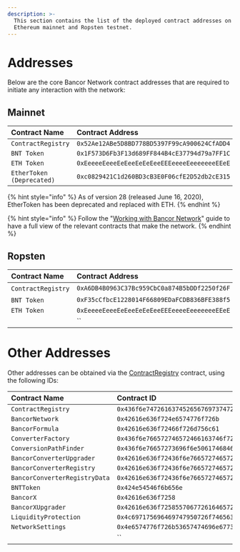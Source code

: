 ```yaml
---
description: >-
  This section contains the list of the deployed contract addresses on both the
  Ethereum mainnet and Ropsten testnet.
---
```


# Addresses

Below are the core Bancor Network contract addresses that are required to initiate any interaction with the network:

## Mainnet <a id="mainnet"></a>

| **Contract Name** | Contract Address |
| :--- | :--- |
| `ContractRegistry​` | `0x52Ae12ABe5D8BD778BD5397F99cA900624CfADD4` |
| `​BNT Token​` | `0x1F573D6Fb3F13d689FF844B4cE37794d79a7FF1C` |
| `ETH Token` | `0xEeeeeEeeeEeEeeEeEeEeeEEEeeeeEeeeeeeeEEeE` |
| `EtherToken (Deprecated)` | `0xc0829421C1d260BD3cB3E0F06cfE2D52db2cE315` |

{% hint style="info" %}
As of version 28 \(released June 16, 2020\), EtherToken has been deprecated and replaced with ETH. 
{% endhint %}

{% hint style="info" %}
Follow the "[Working with Bancor Network](../developer-quick-start/working-with-bancor-network.md)" guide to have a full view of the relevant contracts that make the network.
{% endhint %}

## Ropsten <a id="ropsten"></a>

| **Contract Name** | Contract Address |
| :--- | :--- |
| ​`ContractRegistry​` | `0xA6DB4B0963C37Bc959CbC0a874B5bDDf2250f26F` |
| ​`BNT Token`​ | `0xF35cCfbcE1228014F66809EDaFCDB836BFE388f5` |
| `ETH Token` | `0xEeeeeEeeeEeEeeEeEeEeeEEEeeeeEeeeeeeeEEeE` |
|  | \`\` |

# Other Addresses

Other addresses can be obtained via the [ContractRegistry](../ethereum-contracts/ethereum-api-reference/utility/contractregistry.md) contract, using the following IDs:

| **Contract Name** | Contract ID |
| :--- | :--- |
| `ContractRegistry` | `0x436f6e74726163745265676973747279` |
| `BancorNetwork` | `0x42616e636f724e6574776f726b` |
| `BancorFormula` | `0x42616e636f72466f726d756c61` |
| `ConverterFactory` | `0x436f6e766572746572466163746f7279` |
| `ConversionPathFinder` | `0x436f6e76657273696f6e5061746846696e646572` |
| `BancorConverterUpgrader` | `0x42616e636f72436f6e7665727465725570677261646572` |
| `BancorConverterRegistry` | `0x42616e636f72436f6e7665727465725265676973747279` |
| `BancorConverterRegistryData` | `0x42616e636f72436f6e766572746572526567697374727944617461` |
| `BNTToken` | `0x424e54546f6b656e` |
| `BancorX` | `0x42616e636f7258` |
| `BancorXUpgrader` | `0x42616e636f72585570677261646572` |
| `LiquidityProtection` | `0x4c697175696469747950726f74656374696f6e` |
| `NetworkSettings` | `0x4e6574776f726b53657474696e6773` |
|  | \`\` |
